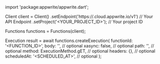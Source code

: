 import 'package:appwrite/appwrite.dart';

Client client = Client()
    .setEndpoint('https://<REGION>.cloud.appwrite.io/v1') // Your API Endpoint
    .setProject('<YOUR_PROJECT_ID>'); // Your project ID

Functions functions = Functions(client);

Execution result = await functions.createExecution(
    functionId: '<FUNCTION_ID>',
    body: '<BODY>', // optional
    xasync: false, // optional
    path: '<PATH>', // optional
    method: ExecutionMethod.gET, // optional
    headers: {}, // optional
    scheduledAt: '<SCHEDULED_AT>', // optional
);
